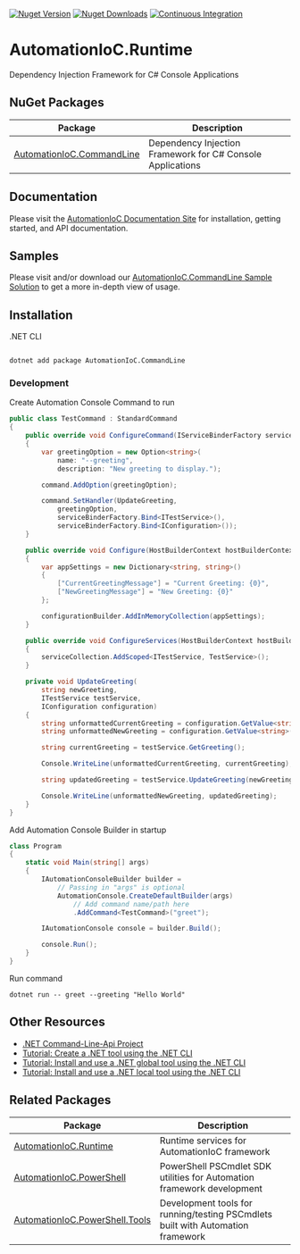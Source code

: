 [![Nuget Version](https://img.shields.io/nuget/v/AutomationIoC.CommandLine?logo=nuget)](https://www.nuget.org/packages/AutomationIoC.CommandLine)
[![Nuget Downloads](https://img.shields.io/nuget/dt/AutomationIoC.CommandLine?logo=nuget)](https://www.nuget.org/packages/AutomationIoC.CommandLine)
[![Continuous Integration](https://github.com/kenswan/AutomationIoC/actions/workflows/continuous-integration.yml/badge.svg)](https://github.com/kenswan/AutomationIoC/actions/workflows/continuous-integration.yml)

# AutomationIoC.Runtime

Dependency Injection Framework for C# Console Applications

## NuGet Packages

| Package                                                                                | Description                                                |
| -------------------------------------------------------------------------------------- | ---------------------------------------------------------- |
| [AutomationIoC.CommandLine](https://www.nuget.org/packages/AutomationIoC.CommandLine/) | Dependency Injection Framework for C# Console Applications |

## Documentation

Please visit the [AutomationIoC Documentation Site](https://kenswan.github.io/AutomationIoC/) for installation, getting started, and API documentation.

## Samples

Please visit and/or download our [AutomationIoC.CommandLine Sample Solution](https://github.com/kenswan/AutomationIoC/tree/main/samples/CommandLineSample) to get a more in-depth view of usage.

## Installation

.NET CLI

```dotnetcli

dotnet add package AutomationIoC.CommandLine

```

### Development

Create Automation Console Command to run

```csharp
public class TestCommand : StandardCommand
{
    public override void ConfigureCommand(IServiceBinderFactory serviceBinderFactory, Command command)
    {
        var greetingOption = new Option<string>(
            name: "--greeting",
            description: "New greeting to display.");

        command.AddOption(greetingOption);

        command.SetHandler(UpdateGreeting,
            greetingOption,
            serviceBinderFactory.Bind<ITestService>(),
            serviceBinderFactory.Bind<IConfiguration>());
    }

    public override void Configure(HostBuilderContext hostBuilderContext, IConfigurationBuilder configurationBuilder)
    {
        var appSettings = new Dictionary<string, string>()
        {
            ["CurrentGreetingMessage"] = "Current Greeting: {0}",
            ["NewGreetingMessage"] = "New Greeting: {0}"
        };

        configurationBuilder.AddInMemoryCollection(appSettings);
    }

    public override void ConfigureServices(HostBuilderContext hostBuilderContext, IServiceCollection services)
    {
        serviceCollection.AddScoped<ITestService, TestService>();
    }

    private void UpdateGreeting(
        string newGreeting,
        ITestService testService,
        IConfiguration configuration)
    {
        string unformattedCurrentGreeting = configuration.GetValue<string>("CurrentGreetingMessage");
        string unformattedNewGreeting = configuration.GetValue<string>("NewGreetingMessage");

        string currentGreeting = testService.GetGreeting();

        Console.WriteLine(unformattedCurrentGreeting, currentGreeting);

        string updatedGreeting = testService.UpdateGreeting(newGreeting);

        Console.WriteLine(unformattedNewGreeting, updatedGreeting);
    }
}
```

Add Automation Console Builder in startup

```csharp
class Program
{
    static void Main(string[] args)
    {
        IAutomationConsoleBuilder builder =
            // Passing in "args" is optional
            AutomationConsole.CreateDefaultBuilder(args)
                // Add command name/path here
                .AddCommand<TestCommand>("greet");

        IAutomationConsole console = builder.Build();

        console.Run();
    }
}
```

Run command

```dotnetcli
dotnet run -- greet --greeting "Hello World"
```

## Other Resources

- [.NET Command-Line-Api Project](https://github.com/dotnet/command-line-api)
- [Tutorial: Create a .NET tool using the .NET CLI](https://learn.microsoft.com/en-us/dotnet/core/tools/global-tools-how-to-create)
- [Tutorial: Install and use a .NET global tool using the .NET CLI](https://learn.microsoft.com/en-us/dotnet/core/tools/global-tools-how-to-use)
- [Tutorial: Install and use a .NET local tool using the .NET CLI](https://learn.microsoft.com/en-us/dotnet/core/tools/local-tools-how-to-use)

## Related Packages

| Package                                                                                          | Description                                                                     |
| ------------------------------------------------------------------------------------------------ | ------------------------------------------------------------------------------- |
| [AutomationIoC.Runtime](https://www.nuget.org/packages/AutomationIoC.Runtime/)                   | Runtime services for AutomationIoC framework                                    |
| [AutomationIoC.PowerShell](https://www.nuget.org/packages/AutomationIoC.PowerShell/)             | PowerShell PSCmdlet SDK utilities for Automation framework development          |
| [AutomationIoC.PowerShell.Tools](https://www.nuget.org/packages/AutomationIoC.PowerShell.Tools/) | Development tools for running/testing PSCmdlets built with Automation framework |

